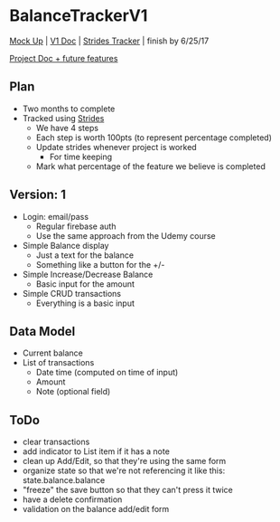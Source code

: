 # BalanceTrackerV1

[Mock Up](https://ninjamock.com/s/M2WMX) | [V1 Doc](https://docs.google.com/document/d/1gmrmkgkAjpVgvJ6V99aVHv0MHc8gCWudD7LxsYWPmE4/edit?usp=sharing) | [Strides Tracker](https://my.stridesapp.com/#/tracker/target/03595251-f56c-5a62-933d-e51d3c303c29) | finish by 6/25/17

[Project Doc + future features](https://docs.google.com/document/d/1OhkVd_TcOeTCi1cv7xBFNa2n4NtmWVT_o-owZg4GOMw/edit?usp=sharing)

## Plan
- Two months to complete
- Tracked using [Strides](https://my.stridesapp.com/#/tracker/target/03595251-f56c-5a62-933d-e51d3c303c29)
  - We have 4 steps
  - Each step is worth 100pts (to represent percentage completed)
  - Update strides whenever project is worked
    - For time keeping
  - Mark what percentage of the feature we believe is completed

## Version: 1
- Login: email/pass
  - Regular firebase auth
  - Use the same approach from the Udemy course
- Simple Balance display
  - Just a text for the balance
  - Something like a button for the +/-
- Simple Increase/Decrease Balance
  - Basic input for the amount
- Simple CRUD transactions
  - Everything is a basic input

## Data Model
- Current balance
- List of transactions
  - Date time (computed on time of input)
  - Amount
  - Note (optional field)


## ToDo
- clear transactions
- add indicator to List item if it has a note
- clean up Add/Edit, so that they're using the same form
- organize state so that we're not referencing it like this: state.balance.balance
- "freeze" the save button so that they can't press it twice
- have a delete confirmation
- validation on the balance add/edit form
